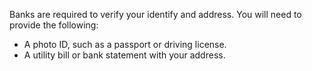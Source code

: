 Banks are required to verify your identify and address. You will need to provide the following:

* A photo ID, such as a passport or driving license.
* A utility bill or bank statement with your address.
